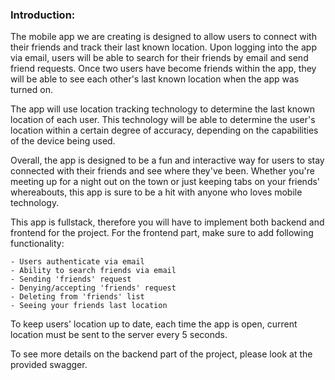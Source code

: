 ### Introduction:

The mobile app we are creating is designed to allow users to connect with their friends and track their last known location. Upon logging into the app via email, users will be able to search for their friends by email and send friend requests. Once two users have become friends within the app, they will be able to see each other's last known location when the app was turned on.

The app will use location tracking technology to determine the last known location of each user. This technology will be able to determine the user's location within a certain degree of accuracy, depending on the capabilities of the device being used.

Overall, the app is designed to be a fun and interactive way for users to stay connected with their friends and see where they've been. Whether you're meeting up for a night out on the town or just keeping tabs on your friends' whereabouts, this app is sure to be a hit with anyone who loves mobile technology.

This app is fullstack, therefore you will have to implement both backend and frontend for the project. For the frontend part, make sure to add following functionality:

    - Users authenticate via email
    - Ability to search friends via email
    - Sending 'friends' request
    - Denying/accepting 'friends' request
    - Deleting from 'friends' list
    - Seeing your friends last location

To keep users' location up to date, each time the app is open, current location must be sent to the server every 5 seconds.

To see more details on the backend part of the project, please look at the provided swagger.